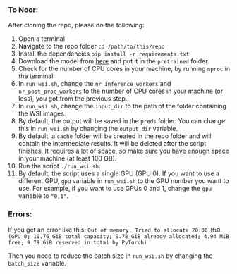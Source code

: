 ### To Noor:
After cloning the repo, please do the following:

1. Open a terminal
2. Navigate to the repo folder `cd /path/to/this/repo`
3. Install the dependencies `pip install -r requirements.txt`
4. Download the model from [here](https://drive.google.com/file/d/1SbSArI3KOOWHxRlxnjchO7_MbWzB4lNR/view?usp=sharing) and put it in the `pretrained` folder.
5. Check for the number of CPU cores in your machine, by running `nproc` in the terminal.
6. In `run_wsi.sh`, change the `nr_inference_workers` and `nr_post_proc_workers` to the number of CPU cores in your machine (or less), you got from the previous step.
7. In `run_wsi.sh`, change the `input_dir` to the path of the folder containing the WSI images.
8. By default, the output will be saved in the `preds` folder. You can change this in `run_wsi.sh` by changing the `output_dir` variable.
9. By default, a `cache` folder will be created in the repo folder and will contain the intermediate results. It will be deleted after the script finishes. It requires a lot of space, so make sure you have enough space in your machine (at least 100 GB).
10. Run the script `./run_wsi.sh`.
11. By default, the script uses a single GPU (GPU 0). If you want to use a different GPU, `gpu` variable in `run_wsi.sh` to the GPU number you want to use. For example, if you want to use GPUs 0 and 1, change the `gpu` variable to `"0,1"`.

### Errors:

If you get an error like this:
```Out of memory. Tried to allocate 20.00 MiB (GPU 0; 10.76 GiB total capacity; 9.78 GiB already allocated; 4.94 MiB free; 9.79 GiB reserved in total by PyTorch)```

Then you need to reduce the batch size in `run_wsi.sh` by changing the `batch_size` variable.